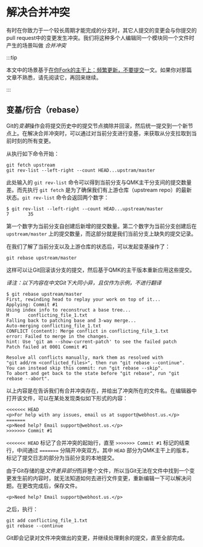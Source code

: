 # 解决合并冲突

<!---
  original document: 0.15.17:docs/newbs_git_resolving_merge_conflicts.md 
  git diff 0.15.17 HEAD -- docs/newbs_git_resolving_merge_conflicts.md  | cat
-->

有时在你致力于一个较长周期才能完成的分支时，其它人提交的变更会与你提交的pull request中的变更发生冲突。我们将这种多个人编辑同一个模块同一个文件时产生的场景叫做 *合并冲突*

:::tip

本文中的场景基于[在你Fork的主干上：频繁更新，不要提交](zh-cn/newbs_git_using_your_master_branch.md)一文。如果你对那篇文章不熟悉，请先阅读它，再回来继续。

:::

## 变基/衍合（rebase）


Git的*变基*操作会将提交历史中的提交节点摘除并回滚，然后统一提交到一个新节点上。在解决合并冲突时，可以通过对当前分支进行变基，来获取从分支拉取到当前时刻的所有变更。

从执行如下命令开始：

```
git fetch upstream
git rev-list --left-right --count HEAD...upstram/master
```

此处输入的 `git rev-list` 命令可以得到当前分支与QMK主干分支间的提交数量差。而先执行 `git fetch` 是为了确保我们有上游仓库（upstream repo）的最新状态。`git rev-list` 命令会返回两个数字：

```
$ git rev-list --left-right --count HEAD...upstream/master
7       35
```

第一个数字为当前分支自创建后新增的提交数量。第二个数字为当前分支创建后在 `upstream/master` 上的提交数量，而这部分就是我们当前分支上缺失的提交记录。

在我们了解了当前分支以及上游仓库的状态后，可以发起变基操作了：

```
git rebase upstream/master
```

这样可以让Git回滚该分支的提交，然后基于QMK的主干版本重新应用这些提交。

*译注：以下内容在中文Git下大同小异，且仅作为示例，不进行翻译*
```
$ git rebase upstream/master
First, rewinding head to replay your work on top of it...
Applying: Commit #1
Using index info to reconstruct a base tree...
M       conflicting_file_1.txt
Falling back to patching base and 3-way merge...
Auto-merging conflicting_file_1.txt
CONFLICT (content): Merge conflict in conflicting_file_1.txt
error: Failed to merge in the changes.
hint: Use 'git am --show-current-patch' to see the failed patch
Patch failed at 0001 Commit #1

Resolve all conflicts manually, mark them as resolved with
"git add/rm <conflicted_files>", then run "git rebase --continue".
You can instead skip this commit: run "git rebase --skip".
To abort and get back to the state before "git rebase", run "git rebase --abort".
```

以上内容是在告诉我们有合并冲突存在，并给出了冲突所在的文件名。在编辑器中打开该文件，可以在某处发现类似如下形式的内容：

```
<<<<<<< HEAD
<p>For help with any issues, email us at support@webhost.us.</p>
=======
<p>Need help? Email support@webhost.us.</p>
>>>>>>> Commit #1
```

`<<<<<<< HEAD` 标记了合并冲突的起始行，直至 `>>>>>>> Commit #1` 标记的结束行，中间通过 `=======` 分隔开冲突双方。其中 `HEAD` 部分为QMK主干上的版本，标记了提交日志的部分为当前分支的本地提交。

由于Git存储的是*文件差异部分*而非整个文件，所以当Git无法在文件中找到一个变更发生前的内容时，就无法知道如何去进行文件变更，重新编辑一下可以解决问题。在更改完成后，保存文件。

```
<p>Need help? Email support@webhost.us.</p>
```

之后，执行：

```
git add conflicting_file_1.txt
git rebase --continue
```

Git即会记录对文件冲突做出的变更，并继续处理剩余的提交，直至全部完成。
